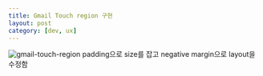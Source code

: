 ```yaml
---
title: Gmail Touch region 구현
layout: post
category: [dev, ux]
--- 
```





![gmail-touch-region](https://scontent-icn1-1.xx.fbcdn.net/v/t1.0-9/17553501_10158514881355327_4577364518862071458_n.jpg?oh=4d3823b9caed401fb6c309ef86199598&oe=59535369)
padding으로 size를 잡고
negative margin으로 layout을 수정함